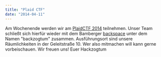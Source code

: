 ```yaml
---
title: "Plaid CTF"
date: "2014-04-11"
---
```


Am Wochenende werden wir am [PlaidCTF 2014](http://play.plaidctf.com/scoreboard) teilnehmen. Unser Team schließt sich hierfür wieder mit dem Bamberger [backspace](https://www.hackerspace-bamberg.de/Hauptseite) unter dem Namen "backzogtum" zusammen. Ausführungsort sind unsere Räumlichkeiten in der Geleitstraße 10. Wer also mitmachen will kann gerne vorbeischauen. Wir freuen uns! Euer Hackzogtum
